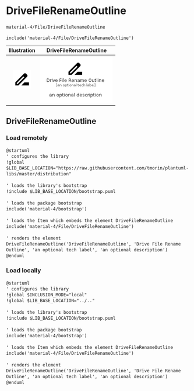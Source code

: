 # DriveFileRenameOutline


```text
material-4/File/DriveFileRenameOutline
```

```text
include('material-4/File/DriveFileRenameOutline')
```



| Illustration | DriveFileRenameOutline |
| :---: | :---: |
| ![illustration for Illustration](../../material-4/File/DriveFileRenameOutline.png) | ![illustration for DriveFileRenameOutline](../../material-4/File/DriveFileRenameOutline.Local.png) |




## DriveFileRenameOutline

### Load remotely
```plantuml
@startuml
' configures the library
!global $LIB_BASE_LOCATION="https://raw.githubusercontent.com/tmorin/plantuml-libs/master/distribution"

' loads the library's bootstrap
!include $LIB_BASE_LOCATION/bootstrap.puml

' loads the package bootstrap
include('material-4/bootstrap')

' loads the Item which embeds the element DriveFileRenameOutline
include('material-4/File/DriveFileRenameOutline')

' renders the element
DriveFileRenameOutline('DriveFileRenameOutline', 'Drive File Rename Outline', 'an optional tech label', 'an optional description')
@enduml
```

### Load locally
```plantuml
@startuml
' configures the library
!global $INCLUSION_MODE="local"
!global $LIB_BASE_LOCATION="../.."

' loads the library's bootstrap
!include $LIB_BASE_LOCATION/bootstrap.puml

' loads the package bootstrap
include('material-4/bootstrap')

' loads the Item which embeds the element DriveFileRenameOutline
include('material-4/File/DriveFileRenameOutline')

' renders the element
DriveFileRenameOutline('DriveFileRenameOutline', 'Drive File Rename Outline', 'an optional tech label', 'an optional description')
@enduml
```

